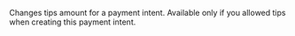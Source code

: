 Changes tips amount for a payment intent. Available only if you allowed tips when creating this payment intent.